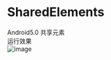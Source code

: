 # SharedElements
Android5.0 共享元素</br>
运行效果</br>
![image](https://github.com/zhaixiaoou/SharedElements/blob/master/screenshot.gif)
